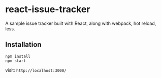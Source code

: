 # react-issue-tracker
A sample issue tracker built with React, along with webpack, hot reload, less.


## Installation
`npm install`  
`npm start`  

visit: `http://localhost:3000/`
